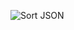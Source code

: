 ![Sort JSON](https://user-images.githubusercontent.com/92383587/214115842-61535aff-b218-47b7-bc17-5f9f2263cab8.png)
